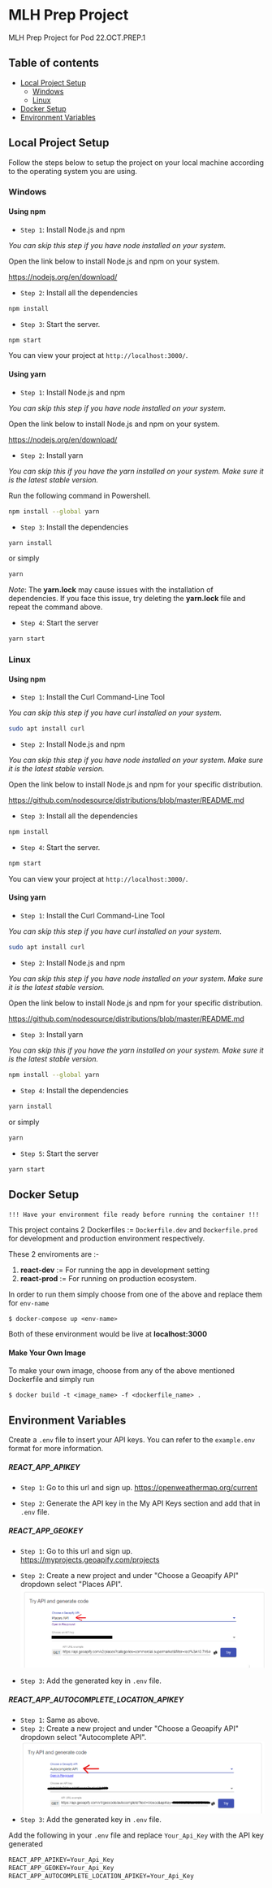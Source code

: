 # MLH Prep Project

MLH Prep Project for Pod 22.OCT.PREP.1

## Table of contents


- [Local Project Setup](#local-project-setup)
   - [Windows](#windows)
   - [Linux](#linux)
- [Docker Setup](#docker-setup)
- [Environment Variables](#environment-variables)
      

## Local Project Setup



Follow the steps below to setup the project on your local machine according to the operating system you are using.


### Windows


#### Using npm
- `Step 1`: Install Node.js and npm

_You can skip this step if you have node installed on your system._

Open the link below to install Node.js and npm on your system.

https://nodejs.org/en/download/

- `Step 2`: Install all the dependencies

```bash
npm install
```

- `Step 3`: Start the server.

```bash
npm start
```

You can view your project at `http://localhost:3000/`.

#### Using yarn
- `Step 1`: Install Node.js and npm

_You can skip this step if you have node installed on your system._

Open the link below to install Node.js and npm on your system.

https://nodejs.org/en/download/

- `Step 2`: Install yarn

_You can skip this if you have the yarn installed on your system. Make sure it is the latest stable version._

Run the following command in Powershell.

```bash
npm install --global yarn
```

- `Step 3`: Install the dependencies

```bash
yarn install
```
or simply

```bash
yarn 
```

_Note_: The **yarn.lock** may cause issues with the installation of dependencies. If you face this issue, try deleting the **yarn.lock** file and repeat the command above.

- `Step 4`: Start the server

```bash
yarn start
```

### Linux

#### Using npm

- `Step 1`: Install the Curl Command-Line Tool

_You can skip this step if you have curl installed on your system._

```bash
sudo apt install curl
```

- `Step 2`: Install Node.js and npm

_You can skip this step if you have node installed on your system. Make sure it is the latest stable version._

Open the link below to install Node.js and npm for your specific distribution.

https://github.com/nodesource/distributions/blob/master/README.md

- `Step 3`: Install all the dependencies

```bash
npm install
```

- `Step 4`: Start the server.

```bash
npm start
```

You can view your project at `http://localhost:3000/`.

#### Using yarn
- `Step 1`: Install the Curl Command-Line Tool

_You can skip this step if you have curl installed on your system._

```bash
sudo apt install curl
```

- `Step 2`: Install Node.js and npm

_You can skip this step if you have node installed on your system. Make sure it is the latest stable version._

Open the link below to install Node.js and npm for your specific distribution.

https://github.com/nodesource/distributions/blob/master/README.md

- `Step 3`: Install yarn

_You can skip this if you have the yarn installed on your system. Make sure it is the latest stable version._

```bash
npm install --global yarn
```

- `Step 4`: Install the dependencies

```bash
yarn install
```
or simply

```bash
yarn 
```

- `Step 5`: Start the server

```bash
yarn start
```

## Docker Setup


`!!! Have your environment file ready before running the container !!!` <br>


This project contains 2 Dockerfiles := `Dockerfile.dev` and `Dockerfile.prod` for development and production environment respectively.

These 2 enviroments are :-
1. <b>react-dev</b> := For running the app in development setting 
2. <b>react-prod</b> := For running on production ecosystem.

In order to run them simply choose from one of the above and replace them for `env-name`
  
```console
$ docker-compose up <env-name>
```
Both of these environment would be live at **localhost:3000**

#### Make Your Own Image
To make your own image, choose from any of the above mentioned Dockerfile and simply run 
```console
$ docker build -t <image_name> -f <dockerfile_name> .
```

## Environment Variables

Create a `.env` file to insert your API keys. You can refer to the `example.env` format for more information.


##### REACT_APP_APIKEY

- `Step 1`: Go to this url and sign up. https://openweathermap.org/current

- `Step 2`: Generate the API key in the My API Keys section and add that in `.env` file.

##### REACT_APP_GEOKEY
- `Step 1`: Go to this url and sign up. https://myprojects.geoapify.com/projects

- `Step 2`: Create a new project and under "Choose a Geoapify API" dropdown select "Places API".
    ![](/src/assets/img/places.PNG)

- `Step 3`: Add the generated key in `.env` file.

##### REACT_APP_AUTOCOMPLETE_LOCATION_APIKEY
- `Step 1`: Same as above.
- `Step 2`: Create a new project and under "Choose a Geoapify API" dropdown select "Autocomplete API".
    ![](/src/assets/img/autocomplete.PNG)
- `Step 3`: Add the generated key in `.env` file.

Add the following in your `.env` file and replace `Your_Api_Key` with the API key generated

```
REACT_APP_APIKEY=Your_Api_Key
REACT_APP_GEOKEY=Your_Api_Key
REACT_APP_AUTOCOMPLETE_LOCATION_APIKEY=Your_Api_Key
```
